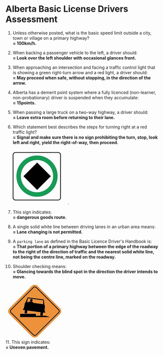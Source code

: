 # Alberta Basic License Drivers Assessment
1. Unless otherwise posted, what is the basic speed limit outside a city, town or village on a primary highway?  
  **= 100km/h.**

2. When backing a passenger vehicle to the left, a driver should:  
  **= Look over the left shoulder with occasional glances front.**

3. When approaching an intersection and facing a traffic control light that is showing a green right-turn arrow and a red light, a driver should:  
  **= May proceed when safe, without stopping, in the direction of the arrow.**  

4. Alberta has a demerit point system where a fully licenced (non-learner, non-probationary) driver is suspended when they accumulate:  
   **= 15points.**

5. When passing a large truck on a two-way highway, a driver should:  
   **= Leave extra room before returning to their lane.**

6. Which statement best describes the steps for turning right at a red traffic light?  
   **= Signal and make sure there is no sign prohibiting the turn, stop, look left and right, yield the right-of-way, then proceed.**

![dangerous goods route](https://github.com/tamunoWoks/drivers_assessment/blob/main/images/dangerous_goods_route.jfif).  

7. This sign indicates:  
    **= dangerous goods route.**

8. A single solid white line between driving lanes in an urban area means:  
   **= Lane changing is not permitted.**

9. A `parking lane` as defined in the Basic Licence Driver's Handbook is:  
    **= That portion of a primary highway between the edge of the roadway to the right of the direction of traffic and the nearest solid white line, not being the centre line, marked on the roadway.**

10. Shoulder checking means:  
    **= Glancing towards the blind spot in the direction the driver intends to move.**

![uneven pavement](https://github.com/tamunoWoks/drivers_assessment/blob/main/images/uneven_pavement.jfif)  
11. This sign indicates:  
    **= Uneven pavement.**

